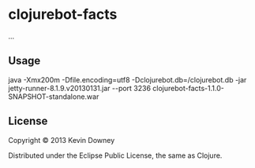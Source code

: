 # clojurebot-facts

...

## Usage

java -Xmx200m -Dfile.encoding=utf8 -Dclojurebot.db=/clojurebot.db -jar
jetty-runner-8.1.9.v20130131.jar --port 3236
clojurebot-facts-1.1.0-SNAPSHOT-standalone.war

## License

Copyright © 2013 Kevin Downey

Distributed under the Eclipse Public License, the same as Clojure.
